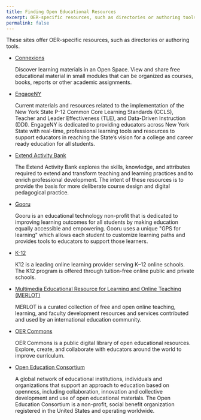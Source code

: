 ```yaml
---
title: Finding Open Educational Resources
excerpt: OER-specific resources, such as directories or authoring tools.
permalink: false
---
```


These sites offer OER-specific resources, such as directories or authoring tools.

* [Connexions](https://cnx.org/)

  Discover learning materials in an Open Space. View and share free educational material in small modules that can be
  organized as courses, books, reports or other academic assignments.

* [EngageNY](https://www.engageny.org/)

  Current materials and resources related to the implementation of the New York State P-12 Common Core Learning
  Standards (CCLS), Teacher and Leader Effectiveness (TLE), and Data-Driven Instruction (DDI). EngageNY is dedicated to
  providing educators across New York State with real-time, professional learning tools and resources to support
  educators in reaching the State’s vision for a college and career ready education for all students.

* [Extend Activity Bank](https://extend-bank.ecampusontario.ca/)

  The Extend Activity Bank explores the skills, knowledge, and attributes required to extend and transform teaching and
  learning practices and to enrich professional development. The intent of these resources is to provide the basis for
  more deliberate course design and digital pedagogical practice.

* [Gooru](http://www.gooru.org/)

  Gooru is an educational technology non-profit that is dedicated to improving learning outcomes for all students by
  making education equally accessible and empowering. Gooru uses a unique "GPS for learning" which allows each student
  to customize learning paths and provides tools to educators to support those learners.

* [K-12](http://www.k12.com/)

  K12 is a leading online learning provider serving K–12 online schools. The K12 program is offered through tuition-free
  online public and private schools.
* [Multimedia Educational Resource for Learning and Online Teaching (MERLOT)](https://www.merlot.org/merlot/index.htm)

  MERLOT is a curated collection of free and open online teaching, learning, and faculty development resources and
  services contributed and used by an international education community.

* [OER Commons](https://www.oercommons.org/)

  OER Commons is a public digital library of open educational resources. Explore, create, and collaborate with educators
  around the world to improve curriculum.

* [Open Education Consortium](http://www.oeconsortium.org/)

  A global network of educational institutions, individuals and organizations that support an approach to education
  based on openness, including collaboration, innovation and collective development and use of open educational
  materials. The Open Education Consortium is a non-profit, social benefit organization registered in the United States
  and operating worldwide.
